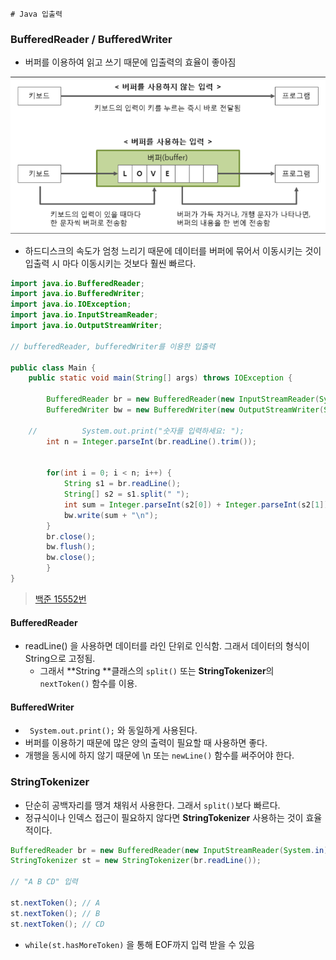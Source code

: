 	# Java 입출력



### BufferedReader / BufferedWriter

* 버퍼를 이용하여 읽고 쓰기 때문에 입출력의 효율이 좋아짐

![buffer](https://github.com/eastheat10/TIL/blob/main/Java/buffer.png)

* 하드디스크의 속도가 엄청 느리기 때문에 데이터를 버퍼에 묶어서 이동시키는 것이 입출력 시 마다 이동시키는 것보다 훨씬 빠르다.

```java
import java.io.BufferedReader;
import java.io.BufferedWriter;
import java.io.IOException;
import java.io.InputStreamReader;
import java.io.OutputStreamWriter;

// bufferedReader, bufferedWriter를 이용한 입출력

public class Main {
	public static void main(String[] args) throws IOException {

		BufferedReader br = new BufferedReader(new InputStreamReader(System.in));
		BufferedWriter bw = new BufferedWriter(new OutputStreamWriter(System.out));

	//			System.out.print("숫자를 입력하세요: ");
		int n = Integer.parseInt(br.readLine().trim());


		for(int i = 0; i < n; i++) {
			String s1 = br.readLine();
			String[] s2 = s1.split(" ");
			int sum = Integer.parseInt(s2[0]) + Integer.parseInt(s2[1]);
			bw.write(sum + "\n");
		}
		br.close();
		bw.flush();
		bw.close();
        }
}

```

> [백준 15552번](https://www.acmicpc.net/problem/15552)



#### BufferedReader

* readLine() 을 사용하면 데이터를 라인 단위로 인식함. 그래서 데이터의 형식이 String으로 고정됨.
  * 그래서 **String **클래스의 ```split()``` 또는  **StringTokenizer**의 ```nextToken()``` 함수를 이용.



#### BufferedWriter

* ``` System.out.print();``` 와 동일하게 사용된다.
* 버퍼를 이용하기 때문에 많은 양의 출력이 필요할 때 사용하면 좋다.
* 개행을 동시에 하지 않기 때문에 \n 또는 ```newLine()``` 함수를 써주어야 한다.



### StringTokenizer

* 단순히 공백자리를 땡겨 채워서 사용한다. 그래서 ```split()```보다 빠르다.
* 정규식이나 인덱스 접근이 필요하지 않다면 **StringTokenizer** 사용하는 것이 효율적이다.

```java
BufferedReader br = new BufferedReader(new InputStreamReader(System.in));
StringTokenizer st = new StringTokenizer(br.readLine());

// "A B CD" 입력

st.nextToken();	// A
st.nextToken(); // B
st.nextToken(); // CD
```

*  ```while(st.hasMoreToken)``` 을 통해 EOF까지 입력 받을 수 있음

